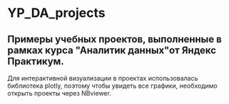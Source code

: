 # YP_DA_projects
## Примеры учебных проектов, выполненные в рамках курса "Аналитик данных"от Яндекс Практикум.
   Для интерактивной визуализации в проектах использовалась библиотека plotly, поэтому чтобы увидеть все графики, необходимо открыть проекты через NBviewer.
